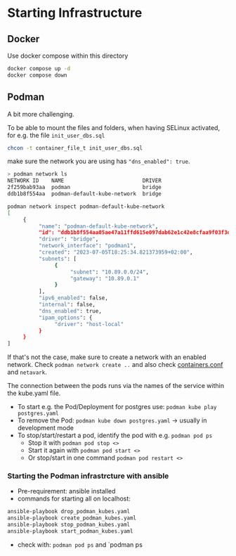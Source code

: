 # Starting Infrastructure

## Docker
Use docker compose within this directory
```bash
docker compose up -d 
docker compose down
```

## Podman
A bit more challenging.

To be able to mount the files and folders, when having SELinux activated, for e.g. the file `init_user_dbs.sql`
```bash
chcon -t container_file_t init_user_dbs.sql
```
make sure the network you are using has `"dns_enabled": true`.
```bash
> podman network ls
NETWORK ID    NAME                         DRIVER
2f259bab93aa  podman                       bridge
ddb1b8f554aa  podman-default-kube-network  bridge
```

```bash
podman network inspect podman-default-kube-network
[
     {
          "name": "podman-default-kube-network",
          "id": "ddb1b8f554aa05ae47a11ffd615e097dab62e1c42e8cfaa9f03f3d62fad4136d",
          "driver": "bridge",
          "network_interface": "podman1",
          "created": "2023-07-05T18:25:34.821373959+02:00",
          "subnets": [
               {
                    "subnet": "10.89.0.0/24",
                    "gateway": "10.89.0.1"
               }
          ],
          "ipv6_enabled": false,
          "internal": false,
          "dns_enabled": true,
          "ipam_options": {
               "driver": "host-local"
          }
     }
]
```
If that's not the case, make sure to create a network with an enabled network.
Check `podman network create ..` and also check [containers.conf](https://github.com/containers/common/blob/main/docs/containers.conf.5.md) and `netavark`. 

The connection between the pods runs via the names of the service within the kube.yaml file.
* To start e.g. the Pod/Deployment for postgres use: `podman kube play postgres.yaml`
* To remove the Pod: `podman kube down postgres.yaml` -> usually in development mode
* To stop/start/restart a pod, identify the pod with e.g. `podman pod ps`  
  * Stop it with `podman pod stop <>`
  * Start it again with `podman pod start <>`
  * Or stop/start in one command `podman pod restart <>`

### Starting the Podman infrastrcture with ansible
* Pre-requirement: ansible installed
* commands for starting all on localhost:
```bash
ansible-playbook drop_podman_kubes.yaml
ansible-playbook create_podman_kubes.yaml
ansible-playbook stop_podman_kubes.yaml
ansible-playbook start_podman_kubes.yaml
```
* check with: `podman pod ps` and `podman ps